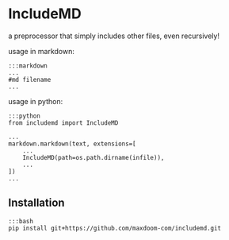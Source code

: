# IncludeMD

a preprocessor that simply includes other files, even recursively!

usage in markdown:

    :::markdown
    ...
    #md filename
    ...


usage in python:

    :::python
    from includemd import IncludeMD

    ...
    markdown.markdown(text, extensions=[
        ...
        IncludeMD(path=os.path.dirname(infile)),
        ...
    ])
    ...

## Installation

    :::bash
    pip install git+https://github.com/maxdoom-com/includemd.git
